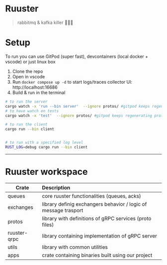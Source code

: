# Ruuster
> rabbitmq & kafka killer 🐰💥🔫 


# Setup

To run you can use GitPod (super fast), devcontainers (local docker + vscode) or just linux box

1. Clone the repo
1. Open in vscode
1. Run `docker compose up -d` to start logs/traces collector UI: http://localhost:16686
1. Build & run in the terminal

```bash
# to run the server
cargo watch -x 'run --bin server'  --ignore protos/ #gitpod keeps regenerating proto files
# to have watch on tests
cargo watch -x 'test'  --ignore protos/ #gitpod keeps regenerating proto files

# to run the client
cargo run --bin client


# to run with a specified log level
RUST_LOG=debug cargo run --bin client
```
---
# Ruuster workspace


| Crate        | Description                                                     | 
|--------------|:----------------------------------------------------------------|
| queues       | core ruuster functionalities (queues, acks)
| exchanges    | library definig exchangers behavior / logic of message trasport | 
| protos       | library with definitions of gRPC services (proto files)         |
| ruuster-qrpc | library containing implementation of gRPC server         |
| utils        | library with common utilities                                   |
| apps         | crate containing binaries built using our project               |


